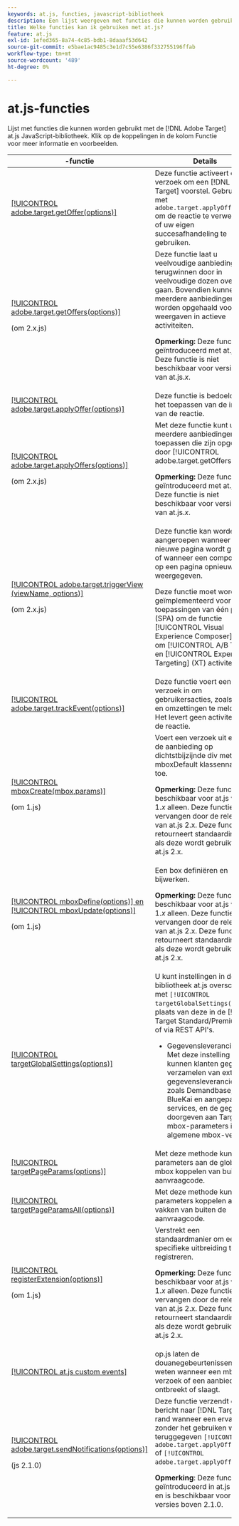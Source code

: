 ```yaml
---
keywords: at.js, functies, javascript-bibliotheek
description: Een lijst weergeven met functies die kunnen worden gebruikt met de 1.x- en 2.x-versies van de JavaScript-bibliotheek at.js in [!DNL Adobe Target].
title: Welke functies kan ik gebruiken met at.js?
feature: at.js
exl-id: 1efed365-8a74-4c85-bdb1-8daaaf53d642
source-git-commit: e5bae1ac9485c3e1d7c55e6386f332755196ffab
workflow-type: tm+mt
source-wordcount: '489'
ht-degree: 0%

---
```


# at.js-functies

Lijst met functies die kunnen worden gebruikt met de [!DNL Adobe Target] at.js JavaScript-bibliotheek. Klik op de koppelingen in de kolom Functie voor meer informatie en voorbeelden.

| -functie | Details |
| --- | --- | 
| [[!UICONTROL adobe.target.getOffer(options)]](/help/dev/implement/client-side/atjs/atjs-functions/adobe-target-getoffer.md) | Deze functie activeert een verzoek om een [!DNL Target] voorstel. Gebruiken met `adobe.target.applyOffer()` om de reactie te verwerken of uw eigen succesafhandeling te gebruiken. |
| [[!UICONTROL adobe.target.getOffers(options)]](/help/dev/implement/client-side/atjs/atjs-functions/adobe-target-getoffers-atjs-2.md)<P>(om 2.x.js) | Deze functie laat u veelvoudige aanbiedingen terugwinnen door in veelvoudige dozen over te gaan. Bovendien kunnen meerdere aanbiedingen worden opgehaald voor alle weergaven in actieve activiteiten.<P>**Opmerking:** Deze functie is geïntroduceerd met at.js 2.x. Deze functie is niet beschikbaar voor versie 1 van at.js.*x*. |
| [[!UICONTROL adobe.target.applyOffer(options)]](/help/dev/implement/client-side/atjs/atjs-functions/adobe-target-applyoffer.md) | Deze functie is bedoeld voor het toepassen van de inhoud van de reactie. |
| [[!UICONTROL adobe.target.applyOffers(options)]](/help/dev/implement/client-side/atjs/atjs-functions/adobe-target-applyoffers-atjs-2.md)<P>(om 2.x.js) | Met deze functie kunt u meerdere aanbiedingen toepassen die zijn opgehaald door [!UICONTROL adobe.target.getOffers()].<P>**Opmerking:** Deze functie is geïntroduceerd met at.js 2.x. Deze functie is niet beschikbaar voor versie 1 van at.js.*x*. |
| [[!UICONTROL adobe.target.triggerView (viewName, options)]](/help/dev/implement/client-side/atjs/atjs-functions/adobe-target-triggerview-atjs-2.md)<P>(om 2.x.js) | Deze functie kan worden aangeroepen wanneer een nieuwe pagina wordt geladen of wanneer een component op een pagina opnieuw wordt weergegeven.<P> Deze functie moet worden geïmplementeerd voor toepassingen van één pagina (SPA) om de functie [!UICONTROL Visual Experience Composer] (VEC) om [!UICONTROL A/B Test] en [!UICONTROL Experience Targeting] (XT) activiteiten. |
| [[!UICONTROL adobe.target.trackEvent(options)]](/help/dev/implement/client-side/atjs/atjs-functions/adobe-target-trackevent.md) | Deze functie voert een verzoek in om gebruikersacties, zoals kliks en omzettingen te melden. Het levert geen activiteiten in de reactie. |
| [[!UICONTROL mboxCreate(mbox,params)]](/help/dev/implement/client-side/atjs/atjs-functions/mboxcreate-atjs.md)<P>(om 1.js) | Voert een verzoek uit en past de aanbieding op dichtstbijzijnde div met mboxDefault klassennaam toe.<P>**Opmerking:** Deze functie is beschikbaar voor at.js versies 1.*x* alleen. Deze functie is vervangen door de release van at.js 2.x. Deze functie retourneert standaardinhoud als deze wordt gebruikt met at.js 2.x. |
| [[!UICONTROL mboxDefine(options)] en [!UICONTROL mboxUpdate(options)]](/help/dev/implement/client-side/atjs/atjs-functions/mboxdefine-mboxupdate-atjs-1x.md)<P>(om 1.js) | Een box definiëren en bijwerken.<P>**Opmerking:** Deze functie is beschikbaar voor at.js versies 1.*x* alleen. Deze functie is vervangen door de release van at.js 2.x. Deze functie retourneert standaardinhoud als deze wordt gebruikt met at.js 2.x. |
| [[!UICONTROL targetGlobalSettings(options)]](/help/dev/implement/client-side/atjs/atjs-functions/targetglobalsettings.md) | U kunt instellingen in de bibliotheek at.js overschrijven met `[!UICONTROL targetGlobalSettings()]`, in plaats van deze in de [!DNL Target Standard/Premium] UI of via REST API&#39;s.<ul><li>Gegevensleveranciers: Met deze instelling kunnen klanten gegevens verzamelen van externe gegevensleveranciers, zoals Demandbase, BlueKai en aangepaste services, en de gegevens doorgeven aan Target als mbox-parameters in het algemene mbox-verzoek.</li></ul> |
| [[!UICONTROL targetPageParams(options)]](/help/dev/implement/client-side/atjs/atjs-functions/targetpageparams.md) | Met deze methode kunt u parameters aan de globale mbox koppelen van buiten de aanvraagcode. |
| [[!UICONTROL targetPageParamsAll(options)]](/help/dev/implement/client-side/atjs/atjs-functions/targetpageparamsall.md) | Met deze methode kunt u parameters koppelen aan alle vakken van buiten de aanvraagcode. |
| [[!UICONTROL registerExtension(options)]](/help/dev/implement/client-side/atjs/atjs-functions/registerextension-atjs-1x.md)<P>(om 1.js) | Verstrekt een standaardmanier om een specifieke uitbreiding te registreren.<P>**Opmerking:** Deze functie is beschikbaar voor at.js versies 1.*x* alleen. Deze functie is vervangen door de release van at.js 2.x. Deze functie retourneert standaardinhoud als deze wordt gebruikt met at.js 2.x. |
| [[!UICONTROL at.js custom events]](/help/dev/implement/client-side/atjs/atjs-functions/atjs-custom-events.md) | op.js laten de douanegebeurtenissen u weten wanneer een mbox- verzoek of een aanbieding ontbreekt of slaagt. |
| [[!UICONTROL adobe.target.sendNotifications(options)]](/help/dev/implement/client-side/atjs/atjs-functions/adobe-target-sendnotifications-atjs-21.md)<P>(js 2.1.0) | Deze functie verzendt een bericht naar [!DNL Target] rand wanneer een ervaring zonder het gebruiken wordt teruggegeven `[!UICONTROL adobe.target.applyOffer()]` of `[!UICONTROL adobe.target.applyOffers()]`.<P>**Opmerking**: Deze functie is geïntroduceerd in at.js 2.1.0 en is beschikbaar voor versies boven 2.1.0. |
